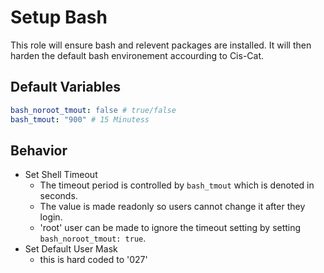 # Setup Bash

This role will ensure bash and relevent packages are installed.  It will then harden the default bash environement accourding to Cis-Cat.

## Default Variables

```yaml
bash_noroot_tmout: false # true/false
bash_tmout: "900" # 15 Minutess
```

## Behavior

- Set Shell Timeout
  - The timeout period is controlled by `bash_tmout` which is denoted in seconds.
  - The value is made readonly so users cannot change it after they login.
  - 'root' user can be made to ignore the timeout setting by setting `bash_noroot_tmout: true`.
- Set Default User Mask
  - this is hard coded to '027'
